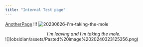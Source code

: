 ```yaml
---
title: "Internal Test page"
---
```

[AnotherPage](/anotherpage.md) !!!
![20230626-i'm-taking-the-mole](obsidian/assets/20230626-i'm-taking-the-mole.png)
<center><em>I'm leaving and I'm taking the mole.</em></center>
![](obsidian/assets/Pasted%20image%2020240323125356.png)

<!-- Modified 2024-03-23:17:20:58 -->
